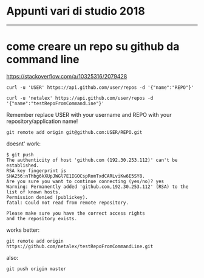 # Appunti vari di studio 2018

---

# come creare un repo su github da command line

https://stackoverflow.com/a/10325316/2079428

```
curl -u 'USER' https://api.github.com/user/repos -d '{"name":"REPO"}'
```

```
curl -u 'netalex' https://api.github.com/user/repos -d '{"name":"testRepoFromCommandLine"}'
```

 Remember replace USER with your username and REPO with your repository/application name!
```
git remote add origin git@github.com:USER/REPO.git
```
doesnt' work:
```
$ git push
The authenticity of host 'github.com (192.30.253.112)' can't be established.
RSA key fingerprint is SHA256:nThbg6kXUpJWGl7E1IGOCspRomTxdCARLviKw6E5SY8.
Are you sure you want to continue connecting (yes/no)? yes
Warning: Permanently added 'github.com,192.30.253.112' (RSA) to the list of known hosts.
Permission denied (publickey).
fatal: Could not read from remote repository.

Please make sure you have the correct access rights
and the repository exists.
```
works better:
```
git remote add origin https://github.com/netalex/testRepoFromCommandLine.git
```
also:
```
git push origin master
```
